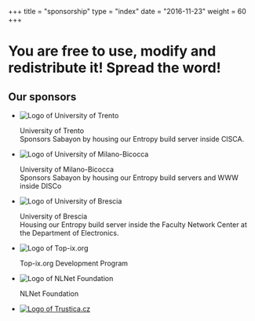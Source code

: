 +++
title = "sponsorship"
type = "index"
date = "2016-11-23"
weight = 60
+++

# You are free to use, modify and redistribute it! Spread the word!

## Our sponsors

* ![Logo of University of Trento](/img/sponsor/unitn.png)

    University of Trento<br />
    Sponsors Sabayon by housing our Entropy build server inside CISCA.

* ![Logo of University of Milano-Bicocca](/img/sponsor/bicocca.png)

    University of Milano-Bicocca<br />
    Sponsors Sabayon by housing our Entropy build servers and WWW inside DISCo

* ![Logo of University of Brescia](/img/sponsor/unibs.png)

    University of Brescia<br />
    Housing our Entropy build server inside the Faculty Network Center at the
    Department of Electronics.

* ![Logo of Top-ix.org](/img/sponsor/topix.png)

    Top-ix.org Development Program

* ![Logo of NLNet Foundation](/img/sponsor/nlnet.png)

    NLNet Foundation

* [![Logo of Trustica.cz](/img/sponsor/trustica.svg)](http://www.trustica.cz/en/)
